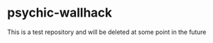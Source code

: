 psychic-wallhack
================

This is a test repository and will be deleted at some point in the future
